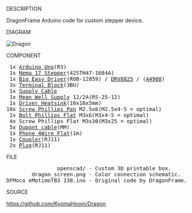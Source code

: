 
DESCRIPTION

DragonFrame Arduino code for custom stepper device.

DIAGRAM

![Dragon](https://github.com/KyomaHooin/Dragon/raw/master/dragon_screen.png "diagram")

COMPONENT
<pre>
 1x <a href="https://laskarduino.cz/vyvojove-desky/100002-arduino-uno-r3-atmega328p-microusb-klon.html">Arduino Uno</a>(R3) 
 1x <a href="https://cnc.inshop.cz/krokove-motory-drivery/krokovy-motor-s-prirubou-nema17-0.44nm-typ-a">Nema 17 Stepper</a>(42STH47-1684A)
 1x <a href="https://www.hwkitchen.com/products/big-easy-driver/">Big Easy Driver</a>(ROB-12859) / <a href="https://arduino-shop.cz/arduino/1025-ramps1-4-drv8825-driver-pro-krokove-motory-1434305774.html">DRV8825</a> / (<a href="https://www.postavrobota.cz/Driver-pro-krokove-motory-A4988-d92.htm">A4988</a>)
 3x <a href="https://www.ges.cz/cz/czm-5-3bu-GES06615259.html">Terminal Block</a>(3BU)
 1x <a href="https://www.ges.cz/cz/nks-180-0-GES06914278.html">Supply Cable</a>
 1x <a href="https://www.ges.cz/cz/zdroj-sitovy-prumyslovy-rs-25-12-GES07507650.html">Mean Well Supply</a> 12/2A(RS-25-12)
 1x <a href="http://www.hezkyden.cz/shop/hlinikovy-chladic-samolepici/">Driver Heatsink</a>(10x10x5mm)
10x <a href="https://www.ges.cz/cz/skls-m3x6-GES06814931.html">Screw Phillips Pan</a> M2.5x6(M2.5x4-5 = optimal)
 2x <a href="https://www.ges.cz/cz/skls-m3x6-GES06814931.html">Bolt Phillips Flat</a> M3x6(M3x4-5 = optimal)
 4x Screw Phillips Flat M3x30(M3x25 = optimal)
 5x <a href="https://www.ges.cz/cz/flexibilni-propojovaci-kabely-sd-j-10-GES07713790.html">Dupont cable</a>(MM)
 1x <a href="https://www.ges.cz/cz/mpfk-4-s-GES06900296.html">Phone 4Wire Flat</a>(1m)
 1x <a href="https://www.ges.cz/cz/wb-2x6-4bi-GES06614365.html">Coupler</a>(RJ11)
 2x <a href="https://www.ges.cz/cz/mp-6-4-GES06600690.html">Plug</a>(RJ11)
</pre>
FILE
<pre>
                openscad/ - Custom 3D printable box.
        dragon_screen.png - Color connection schematic.
DFMoco_eMotimoTB3_130.ino - Original code by DragonFrame.
</pre>
SOURCE

https://github.com/KyomaHooin/Dragon
